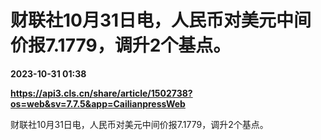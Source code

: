 # 财联社10月31日电，人民币对美元中间价报7.1779，调升2个基点。

**2023-10-31 01:38**

**https://api3.cls.cn/share/article/1502738?os=web&sv=7.7.5&app=CailianpressWeb**

财联社10月31日电，人民币对美元中间价报7.1779，调升2个基点。